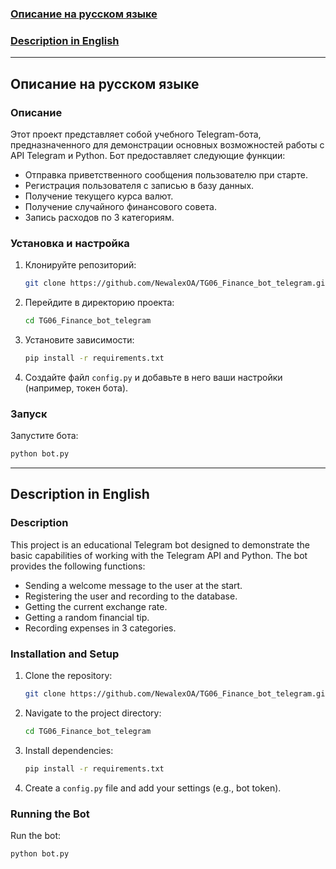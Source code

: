 ### [Описание на русском языке](#русский)

### [Description in English](#english)

---

## <a name="русский"></a>Описание на русском языке

### Описание
Этот проект представляет собой учебного Telegram-бота, предназначенного для демонстрации основных возможностей работы с API Telegram и Python. Бот предоставляет следующие функции:

- Отправка приветственного сообщения пользователю при старте.
- Регистрация пользователя с записью в базу данных.
- Получение текущего курса валют.
- Получение случайного финансового совета.
- Запись расходов по 3 категориям.

### Установка и настройка
1. Клонируйте репозиторий:
    ```bash
    git clone https://github.com/NewalexOA/TG06_Finance_bot_telegram.git
    ```
2. Перейдите в директорию проекта:
    ```bash
    cd TG06_Finance_bot_telegram
    ```
3. Установите зависимости:
    ```bash
    pip install -r requirements.txt
    ```
4. Создайте файл `config.py` и добавьте в него ваши настройки (например, токен бота).

### Запуск
Запустите бота:
```bash
python bot.py
```
---
## <a name="english"></a>Description in English

### Description
This project is an educational Telegram bot designed to demonstrate the basic capabilities of working with the Telegram API and Python. The bot provides the following functions:

- Sending a welcome message to the user at the start.
- Registering the user and recording to the database.
- Getting the current exchange rate.
- Getting a random financial tip.
- Recording expenses in 3 categories.

### Installation and Setup
1. Clone the repository:
    ```bash
    git clone https://github.com/NewalexOA/TG06_Finance_bot_telegram.git
    ```
2. Navigate to the project directory:
    ```bash
    cd TG06_Finance_bot_telegram
    ```
3. Install dependencies:
    ```bash
    pip install -r requirements.txt
    ```
4. Create a `config.py` file and add your settings (e.g., bot token).

### Running the Bot
Run the bot:
```bash
python bot.py
